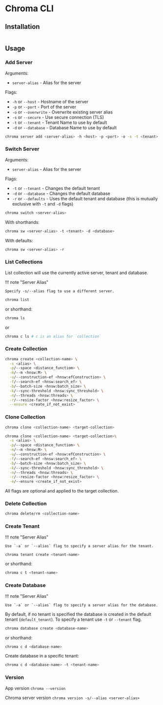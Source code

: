 # Chroma CLI

## Installation

```bash
```

## Usage

### Add Server

Arguments:

- `server-alias` - Alias for the server

Flags:

- `-h` or `--host` - Hostname of the server
- `-p` or `--port` - Port of the server
- `-o` or `--overwrite` - Overwrite existing server alias
- `-s` or `--secure` - Use secure connection (TLS)
- `-t` or `--tenant` - Tenant Name to use by default
- `-d` or `--database` - Database Name to use by default

```bash
chroma server add <server-alias> -h <host> -p <port> -o -s -t <tenant> -d <database>
```

### Switch Server

Arguments:

- `server-alias` - Alias for the server

Flags:

- `-t` or `--tenant` - Changes the default tenant
- `-d` or `--database` - Changes the default database
- `-r` or `--defaults` - Uses the default tenant and database (this is mutually exclusive with `-t` and `-d` flags)

```bash
chroma switch <server-alias>
```

With shorthands:

```bash
chroma sw <server-alias> -t <tenant> -d <database>
```

With defaults:

```bash
chroma sw <server-alias> -r
```

### List Collections

List collection will use the currently active server, tenant and database.

!!! note "Server Alias"

    Specify -s/--alias flag to use a different server.

```bash
chroma list
```

or shorthand:

```bash
chroma ls
```

or

```bash
chroma c ls # c is an alias for `collection`
```

### Create Collection

```bash
chroma create <collection-name> \
  -s <alias> \
  -p/--space <distance_functiom> \
  -m/--m <hnsw:M> \
  -u/--construction-ef <hnsw:efConstruction> \
  -f/--search-ef <hnsw:search_ef> \
  -b/--batch-size <hnsw:batch_size> \
  -k/--sync-threshold <hnsw:sync_threshold> \
  -n/--threads <hnsw:threads> \
  -r/--resize-factor <hnsw:resize_factor> \
  --ensure <create_if_not_exist>
```

### Clone Collection

```bash
chroma clone <collection-name> <target-collection>
```

```bash
chroma clone <collection-name> <target-collection>\
  -s <alias> \
  -p/--space <distance_functiom> \
  -m/--m <hnsw:M> \
  -u/--construction-ef <hnsw:efConstruction> \
  -f/--search-ef <hnsw:search_ef> \
  -b/--batch-size <hnsw:batch_size> \
  -k/--sync-threshold <hnsw:sync_threshold> \
  -n/--threads <hnsw:threads> \
  -r/--resize-factor <hnsw:resize_factor> \
  -e/--ensure <create_if_not_exist>
```

All flags are optional and applied to the target collection.

### Delete Collection

```bash
chroma delete/rm <collection-name>
```

### Create Tenant

!!! note "Server Alias"

    Use `-a` or `--alias` flag to specify a server alias for the tenant.

```bash
chroma tenant create <tenant-name>
```

or shorthand:

```bash
chroma c t <tenant-name>
```

### Create Database

!!! note "Server Alias"

    Use `-a` or `--alias` flag to specify a server alias for the database.

By default, if no tenant is specified the database is created in the default tenant (`default_tenant`). To specify a
tenant use `-t` or `--tenant` flag.

```bash
chroma database create <database-name>
```

or shorthand:

```bash
chroma c d <database-name>
```

Create database in a specific tenant:

```bash
chroma c d <database-name> -t <tenant-name>
```

### Version

App version `chroma --version`

Chroma server version `chroma version -s/--alias <server-alias>`
